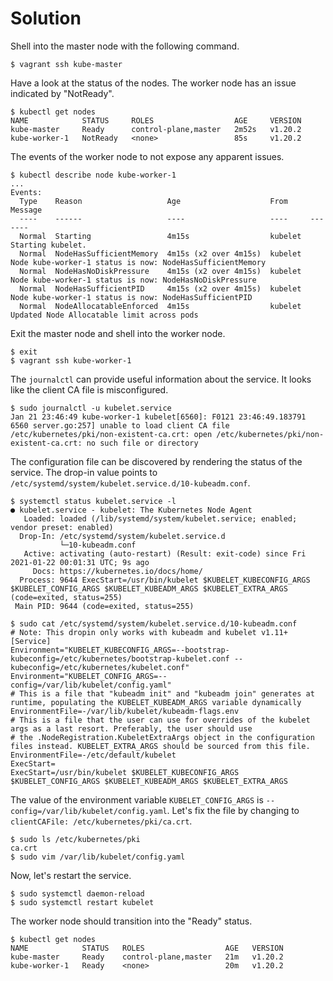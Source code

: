 # Solution

Shell into the master node with the following command.

```
$ vagrant ssh kube-master
```

Have a look at the status of the nodes. The worker node has an issue indicated by "NotReady".

```
$ kubectl get nodes
NAME            STATUS     ROLES                  AGE     VERSION
kube-master     Ready      control-plane,master   2m52s   v1.20.2
kube-worker-1   NotReady   <none>                 85s     v1.20.2
```

The events of the worker node to not expose any apparent issues.

```
$ kubectl describe node kube-worker-1
...
Events:
  Type    Reason                   Age                    From     Message
  ----    ------                   ----                   ----     -------
  Normal  Starting                 4m15s                  kubelet  Starting kubelet.
  Normal  NodeHasSufficientMemory  4m15s (x2 over 4m15s)  kubelet  Node kube-worker-1 status is now: NodeHasSufficientMemory
  Normal  NodeHasNoDiskPressure    4m15s (x2 over 4m15s)  kubelet  Node kube-worker-1 status is now: NodeHasNoDiskPressure
  Normal  NodeHasSufficientPID     4m15s (x2 over 4m15s)  kubelet  Node kube-worker-1 status is now: NodeHasSufficientPID
  Normal  NodeAllocatableEnforced  4m15s                  kubelet  Updated Node Allocatable limit across pods
```

Exit the master node and shell into the worker node.

```
$ exit
$ vagrant ssh kube-worker-1
```

The `journalctl` can provide useful information about the service. It looks like the client CA file is misconfigured.

```
$ sudo journalctl -u kubelet.service
Jan 21 23:46:49 kube-worker-1 kubelet[6560]: F0121 23:46:49.183791    6560 server.go:257] unable to load client CA file /etc/kubernetes/pki/non-existent-ca.crt: open /etc/kubernetes/pki/non-existent-ca.crt: no such file or directory
```

The configuration file can be discovered by rendering the status of the service. The drop-in value points to `/etc/systemd/system/kubelet.service.d/10-kubeadm.conf`.

```
$ systemctl status kubelet.service -l
● kubelet.service - kubelet: The Kubernetes Node Agent
   Loaded: loaded (/lib/systemd/system/kubelet.service; enabled; vendor preset: enabled)
  Drop-In: /etc/systemd/system/kubelet.service.d
           └─10-kubeadm.conf
   Active: activating (auto-restart) (Result: exit-code) since Fri 2021-01-22 00:01:31 UTC; 9s ago
     Docs: https://kubernetes.io/docs/home/
  Process: 9644 ExecStart=/usr/bin/kubelet $KUBELET_KUBECONFIG_ARGS $KUBELET_CONFIG_ARGS $KUBELET_KUBEADM_ARGS $KUBELET_EXTRA_ARGS (code=exited, status=255)
 Main PID: 9644 (code=exited, status=255)
 
$ sudo cat /etc/systemd/system/kubelet.service.d/10-kubeadm.conf
# Note: This dropin only works with kubeadm and kubelet v1.11+
[Service]
Environment="KUBELET_KUBECONFIG_ARGS=--bootstrap-kubeconfig=/etc/kubernetes/bootstrap-kubelet.conf --kubeconfig=/etc/kubernetes/kubelet.conf"
Environment="KUBELET_CONFIG_ARGS=--config=/var/lib/kubelet/config.yaml"
# This is a file that "kubeadm init" and "kubeadm join" generates at runtime, populating the KUBELET_KUBEADM_ARGS variable dynamically
EnvironmentFile=-/var/lib/kubelet/kubeadm-flags.env
# This is a file that the user can use for overrides of the kubelet args as a last resort. Preferably, the user should use
# the .NodeRegistration.KubeletExtraArgs object in the configuration files instead. KUBELET_EXTRA_ARGS should be sourced from this file.
EnvironmentFile=-/etc/default/kubelet
ExecStart=
ExecStart=/usr/bin/kubelet $KUBELET_KUBECONFIG_ARGS $KUBELET_CONFIG_ARGS $KUBELET_KUBEADM_ARGS $KUBELET_EXTRA_ARGS
```

The value of the environment variable `KUBELET_CONFIG_ARGS` is `--config=/var/lib/kubelet/config.yaml`. Let's fix the file by changing to `clientCAFile: /etc/kubernetes/pki/ca.crt`.

```
$ sudo ls /etc/kubernetes/pki
ca.crt
$ sudo vim /var/lib/kubelet/config.yaml
```

Now, let's restart the service.

```
$ sudo systemctl daemon-reload
$ sudo systemctl restart kubelet
```

The worker node should transition into the "Ready" status.

```
$ kubectl get nodes
NAME            STATUS   ROLES                  AGE   VERSION
kube-master     Ready    control-plane,master   21m   v1.20.2
kube-worker-1   Ready    <none>                 20m   v1.20.2
```